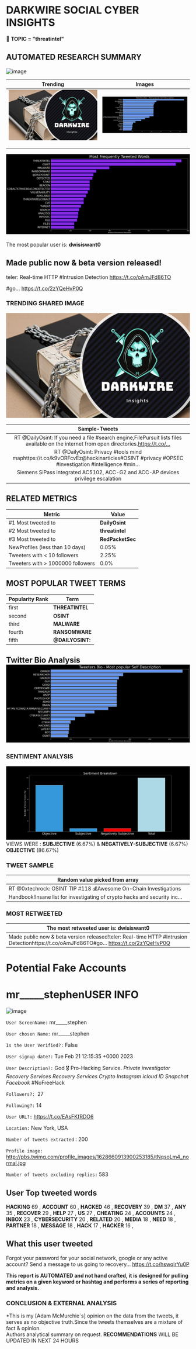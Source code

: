# DARKWIRE SOCIAL CYBER INSIGHTS 
&#x1F34E; **TOPIC = "threatintel"**

## AUTOMATED RESEARCH SUMMARY
  ![image](darkLogo.png)   

|  Trending  |   Images | 
:-------------------------:|:-------------------------:
|  ![image](assets/threatintel/imageFile1.jpg)     <img width=200/> | ![image](assets/threatintel/imageFile2.jpg) <img width=200/> |   
 
 
![image](assets/threatintel/TWEETS.png)
<br></br>
The most popular user is: **dwisiswant0**  
 

## Made public now &amp; beta version released!

teler: Real-time HTTP #Intrusion Detection
https://t.co/oAmJFd86TO

#go… https://t.co/2zYQeHvP0Q 

  




### TRENDING SHARED IMAGE

![image](assets/threatintel/twitterPostedImage.png)



|                **Sample-Tweets**        |
| :-------------: |
| RT @DailyOsint: If you need a file #search engine,FilePursuit lists files available on the internet from open directories.https://t.co/… |
| RT @DailyOsint: Privacy #tools mind maphttps://t.co/k9vORFcvEz@hackinarticles#OSINT #privacy #OPSEC #investigation #intelligence #min… |
| Siemens SiPass integrated AC5102, ACC-G2 and ACC-AP devices privilege escalation | CVE-2022-31808 -… https://t.co/0lKcuG9iNG |

## RELATED METRICS<br>
| Metric | Value |
| ------------- | ------------- |
| #1 Most tweeted to  | **DailyOsint** |
| #2 Most tweeted to  | **threatintel** |
| #3 Most tweeted to  | **RedPacketSec** |
| NewProfiles (less than 10 days) | 0.05%  |
| Tweeters with < 10 followers  | 2.25%|
| Tweeters with > 1000000 followers  | 0.0%  |



## MOST POPULAR TWEET TERMS 


| Popularity Rank  | Term |
| ------------- | ------------- |
| first  | **THREATINTEL**  |
| second  | **OSINT**  |
| third  | **MALWARE** |
| fourth  | **RANSOMWARE**  |
| fifth  | **@DAILYOSINT:**  |


## Twitter Bio Analysis![image](assets/threatintel/BIO.png)
### SENTIMENT ANALYSIS
![image](assets/threatintel/sentiment.png)
VIEWS WERE : **SUBJECTIVE**  (6.67%) & **NEGATIVELY-SUBJECTIVE** (6.67%) **OBJECTIVE** (86.67%)

### TWEET SAMPLE 
| Random value picked from array |
| ------------- |
|RT @0xtechrock: OSINT TIP #118 💰Awesome On-Chain Investigations Handbook!Insane list for investigating of crypto hacks and security inc… |

### MOST RETWEETED 

| The most retweeted user is: **dwisiswant0**  |
| ------------- |
| Made public now &amp; beta version released!teler: Real-time HTTP #Intrusion Detectionhttps://t.co/oAmJFd86TO#go… https://t.co/2zYQeHvP0Q |

# Potential Fake Accounts
 
# mr_____stephenUSER INFO
![image](http://pbs.twimg.com/profile_images/1628660913900253185/tNqsoLm4_normal.jpg)
 
`User ScreenName:` mr_____stephen 
 
`User chosen Name:` mr_____stephen 
 
`Is the User Verified?:` False 
 
`User signup date?:` Tue Feb 21 12:15:35 +0000 2023 
 
`User Description?:` God 🎖 Pro-Hacking Service. *Private investigator* *Recovery Services* *Recovery Services* *Crypto* *Instagram* *icloud ID* *Snapchat* *Facebook* #NoFreeHack 
 
`Followers?: `27 
 
`Following?:` 14 
 
`User URL?:` https://t.co/EAsFKfRDO6 
 
`Location:` New York, USA 
 
`Number of tweets extracted`  : 200 
 
`Profile image:` http://pbs.twimg.com/profile_images/1628660913900253185/tNqsoLm4_normal.jpg 
 
`Number of tweets excluding replies:` 583 
 

 

 
## User Top tweeted words 
 
**HACKING** 69 , **ACCOUNT** 60 , **HACKED** 46 , **RECOVERY** 39 , **DM** 37 , **ANY** 35 , **RECOVER** 29 , **HELP** 27 , **US** 27 , **CHEATING** 24 , **ACCOUNTS** 24 , **INBOX** 23 , **CYBERSECURITY** 20 , **RELATED** 20 , **MEDIA** 18 , **NEED** 18 , **PARTNER** 18 , **MESSAGE** 18 , **HACK** 17 , **HACKER** 16 , 
 
## What this user tweeted
 
Forgot your password for your social network, google or any active account?  Send a message to us going to recovery… https://t.co/hswqirYu0P
 

<b> This report is AUTOMATED and not hand crafted, it is designed for pulling metrics on a given keyword or hashtag and performs a series of reporting and analysis.</b>  
### CONCLUSION & EXTERNAL ANALYSIS

*This is my [Adam McMurchie`s] opinion on the data from the tweets, it serves as no objective truth.Since the tweets themselves are a mixture of fact & opinion.<br>
Authors analytical summary on request.
**RECOMMENDATIONS** WILL BE UPDATED IN NEXT  24 HOURS <br>